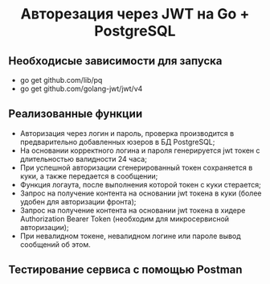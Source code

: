 <h1 align="center">Авторезация через JWT на Go + PostgreSQL</h1>

## Необходисые зависимости для запуска
- go get github.com/lib/pq
- go get github.com/golang-jwt/jwt/v4

## Реализованные функции
- Авторизация через логин и пароль, проверка производится в предварительно добавленных юзеров в БД PostgreSQL;
- На основании корректного логина и пароля генерируется jwt токен с длительностью валидности 24 часа;
- При успешной авторизации сгенерированный токен сохраняется в куки, а также передается в сообщении;
- Функция логаута, после выполнения которой токен с куки стерается;
- Запрос на получение контента на основании jwt токена в куки (более удобен для авторизации фронта);
- Запрос на получение контента на основании jwt токена в хидере Authorization Bearer Token (необходим для микросервисной авторизации);
- При невалидном токене, невалидном логине или пароле вывод сообщений об этом.

## Тестирование сервиса с помощью Postman

